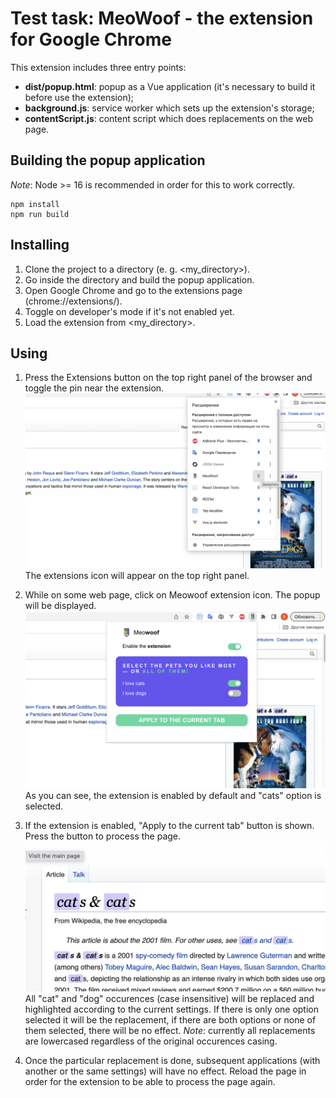 # Test task: MeoWoof - the extension for Google Chrome

This extension includes three entry points:
- **dist/popup.html**: popup as a Vue application (it's necessary to build it before use the extension);
- **background.js**: service worker which sets up the extension's storage;
- **contentScript.js**: content script which does replacements on the web page.


## Building the popup application
_Note_: Node >= 16 is recommended in order for this to work correctly.
```
npm install
npm run build
```

## Installing
1. Clone the project to a directory (e. g. <my_directory>).
2. Go inside the directory and build the popup application.
3. Open Google Chrome and go to the extensions page (chrome://extensions/).
4. Toggle on developer's mode if it's not enabled yet.
5. Load the extension from <my_directory>.

## Using
1. Press the Extensions button on the top right panel of the browser and toggle the pin near the extension.
![Step 1](./README/step1.png)
The extensions icon will appear on the top right panel.

2. While on some web page, click on Meowoof extension icon. The popup will be displayed.
![Step 2](./README/step2.png)
As you can see, the extension is enabled by default and "cats" option is selected.

3. If the extension is enabled, "Apply to the current tab" button is shown. Press the button to process the page.
![Step 3](./README/step3.png)
All "cat" and "dog" occurences (case insensitive) will be replaced and highlighted according to the current settings. If there is only one option selected it will be the replacement, if there are both options or none of them selected, there will be no effect.
_Note_: currently all replacements are lowercased regardless of the original occurences casing.
4. Once the particular replacement is done, subsequent applications (with another or the same settings) will have no effect. Reload the page in order for the extension to be able to process the page again.
